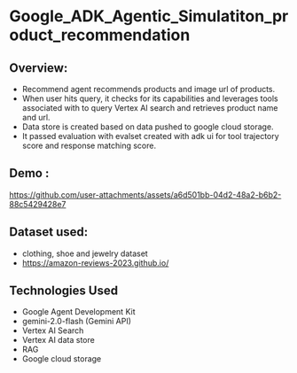 # Google_ADK_Agentic_Simulatiton_product_recommendation

## Overview:
- Recommend agent recommends products and image url of products.
-  When user hits query, it checks for its capabilities and leverages tools associated with to query Vertex AI search and retrieves product name and url.
-  Data store is created based on data pushed to google cloud storage. 
- It passed evaluation with evalset created with adk ui for tool trajectory score and response matching score.

## Demo :

https://github.com/user-attachments/assets/a6d501bb-04d2-48a2-b6b2-88c5429428e7


## Dataset used:
- clothing, shoe and jewelry dataset
- https://amazon-reviews-2023.github.io/

## Technologies Used
- Google Agent Development Kit
- gemini-2.0-flash (Gemini API)
- Vertex AI Search
- Vertex AI data store
- RAG
- Google cloud storage
